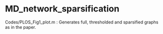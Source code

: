 # MD_network_sparsification

Codes/PLOS_Fig1_plot.m : Generates full, thresholded and sparsified graphs as in the paper.

